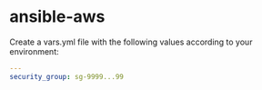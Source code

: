 # ansible-aws

Create a vars.yml file with the following values according to your environment:

```yaml
---
security_group: sg-9999...99
```
